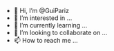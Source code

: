 - 👋 Hi, I’m @GuiPariz
- 👀 I’m interested in ...
- 🌱 I’m currently learning ...
- 💞️ I’m looking to collaborate on ...
- 📫 How to reach me ...

<!---
GuiPariz/GuiPariz is a ✨ special ✨ repository because its `README.md` (this file) appears on your GitHub profile.
You can click the Preview link to take a look at your changes.
--->
